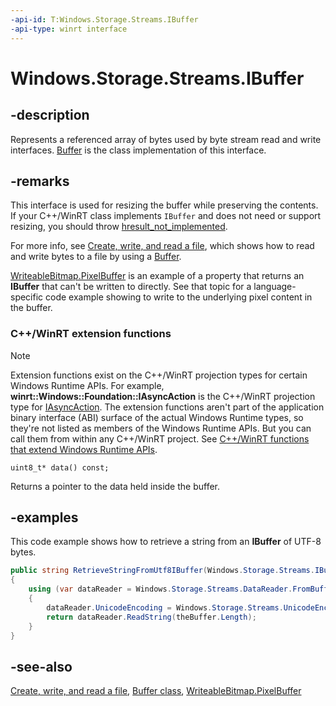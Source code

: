 ```yaml
---
-api-id: T:Windows.Storage.Streams.IBuffer
-api-type: winrt interface
---
```


<!-- Interface syntax.
public interface IBuffer : 
-->

# Windows.Storage.Streams.IBuffer

## -description

Represents a referenced array of bytes used by byte stream read and write interfaces. [Buffer](buffer.md) is the class implementation of this interface.

## -remarks

This interface is used for resizing the buffer while preserving the contents. If your C++/WinRT class implements `IBuffer` and does not need or support resizing, you should throw [hresult_not_implemented](/uwp/cpp-ref-for-winrt/error-handling/hresult-not-implemented).

For more info, see [Create, write, and read a file](/windows/uwp/files/quickstart-reading-and-writing-files), which shows how to read and write bytes to a file by using a [Buffer](buffer.md).

[WriteableBitmap.PixelBuffer](/uwp/api/windows.ui.xaml.media.imaging.writeablebitmap.pixelbuffer) is an example of a property that returns an **IBuffer** that can't be written to directly. See that topic for a language-specific code example showing to write to the underlying pixel content in the buffer.

### C++/WinRT extension functions

> [!NOTE]
> Extension functions exist on the C++/WinRT projection types for certain Windows Runtime APIs. For example, **winrt::Windows::Foundation::IAsyncAction** is the C++/WinRT projection type for [IAsyncAction](/uwp/api/windows.foundation.iasyncaction). The extension functions aren't part of the application binary interface (ABI) surface of the actual Windows Runtime types, so they're not listed as members of the Windows Runtime APIs. But you can call them from within any C++/WinRT project. See [C++/WinRT functions that extend Windows Runtime APIs](/uwp/cpp-ref-for-winrt/winrt#cwinrt-functions-that-extend-windows-runtime-apis).

```cppwinrt
uint8_t* data() const;
```

Returns a pointer to the data held inside the buffer.

## -examples

This code example shows how to retrieve a string from an **IBuffer** of UTF-8 bytes.

```csharp
public string RetrieveStringFromUtf8IBuffer(Windows.Storage.Streams.IBuffer theBuffer)
{
    using (var dataReader = Windows.Storage.Streams.DataReader.FromBuffer(theBuffer))
    {
        dataReader.UnicodeEncoding = Windows.Storage.Streams.UnicodeEncoding.Utf8;
        return dataReader.ReadString(theBuffer.Length);
    }
}
```

## -see-also

[Create, write, and read a file](/windows/uwp/files/quickstart-reading-and-writing-files), [Buffer class](buffer.md), [WriteableBitmap.PixelBuffer](/uwp/api/windows.ui.xaml.media.imaging.writeablebitmap.pixelbuffer)
